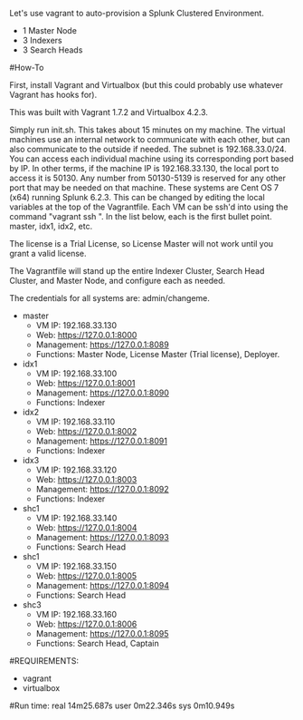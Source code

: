 Let's use vagrant to auto-provision a Splunk Clustered Environment.

* 1 Master Node
* 3 Indexers
* 3 Search Heads

#How-To

First, install Vagrant and Virtualbox (but this could probably use whatever Vagrant has hooks for).

This was built with Vagrant 1.7.2 and Virtualbox 4.2.3.

Simply run init.sh. This takes about 15 minutes on my machine. The virtual machines use an internal network to communicate with each other, but can also communicate to the outside if needed. The subnet is 192.168.33.0/24. You can access each individual machine using its corresponding port based by IP. In other terms, if the machine IP is 192.168.33.130, the local port to access it is 50130. Any number from 50130-5139 is reserved for any other port that may be needed on that machine. These systems are Cent OS 7 (x64) running Splunk 6.2.3. This can be changed by editing the local variables at the top of the Vagrantfile. Each VM can be ssh'd into using the command "vagrant ssh <hostname>". In the list below, each <hostname> is the first bullet point. master, idx1, idx2, etc.

The license is a Trial License, so License Master will not work until you grant a valid license.

The Vagrantfile will stand up the entire Indexer Cluster, Search Head Cluster, and Master Node, and configure each as needed.

The credentials for all systems are: admin/changeme.


* master
    * VM IP: 192.168.33.130
    * Web: https://127.0.0.1:8000
    * Management: https://127.0.0.1:8089
    * Functions: Master Node, License Master (Trial license), Deployer.
* idx1
    * VM IP: 192.168.33.100
    * Web: https://127.0.0.1:8001
    * Management: https://127.0.0.1:8090
    * Functions: Indexer
* idx2
    * VM IP: 192.168.33.110
    * Web: https://127.0.0.1:8002
    * Management: https://127.0.0.1:8091
    * Functions: Indexer
* idx3
    * VM IP: 192.168.33.120
    * Web: https://127.0.0.1:8003
    * Management: https://127.0.0.1:8092
    * Functions: Indexer
* shc1
    * VM IP: 192.168.33.140
    * Web: https://127.0.0.1:8004
    * Management: https://127.0.0.1:8093
    * Functions: Search Head
* shc1
    * VM IP: 192.168.33.150
    * Web: https://127.0.0.1:8005
    * Management: https://127.0.0.1:8094
    * Functions: Search Head
* shc3
    * VM IP: 192.168.33.160
    * Web: https://127.0.0.1:8006
    * Management: https://127.0.0.1:8095
    * Functions: Search Head, Captain


#REQUIREMENTS:
* vagrant
* virtualbox

#Run time:
real	14m25.687s
user	0m22.346s
sys	0m10.949s
